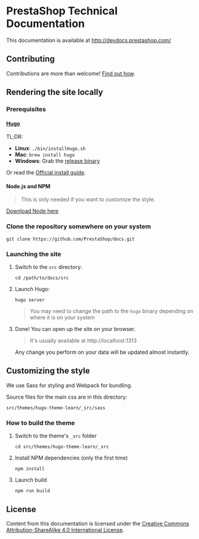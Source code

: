 # PrestaShop Technical Documentation

This documentation is available at http://devdocs.prestashop.com/

## Contributing

Contributions are more than welcome! [Find out how](http://devdocs.prestashop.com/1.7/documentation/how/).

## Rendering the site locally

### Prerequisites

#### [Hugo](https://gohugo.io/)

TL;DR:

* **Linux**: `./bin/installHugo.sh`
* **Mac**: `brew install hugo`
* **Windows**: Grab the [release binary](https://github.com/gohugoio/hugo/releases)

Or read the [Official install guide](https://gohugo.io/getting-started/installing).

#### Node.js and NPM

> This is only needed if you want to customize the style.

[Download Node here](https://nodejs.org/en/)

### Clone the repository somewhere on your system

```
git clone https://github.com/PrestaShop/docs.git
```

### Launching the site

1. Switch to the `src` directory:
    ```
    cd /path/to/docs/src
    ```

2. Launch Hugo:
    ```
    hugo server
    ```
    > You may need to change the path to the `hugo` binary depending on where it is on your system

3. Done! You can open up the site on your browser.

    > It's usually available at http://localhost:1313
    
    Any change you perform on your data will be updated almost instantly.

## Customizing the style

We use Sass for styling and Webpack for bundling.

Source files for the main css are in this directory:
```
src/themes/hugo-theme-learn/_src/sass
```

### How to build the theme

1. Switch to the theme's `_src` folder
    ```
    cd src/themes/hugo-theme-learn/_src
    ```

2. Install NPM dependencies (only the first time)
    ```
    npm install
    ```
    
3. Launch build
    ```
    npm run build
    ```

## License

Content from this documentation is licensed under the [Creative Commons Attribution-ShareAlike 4.0 International License](http://creativecommons.org/licenses/by-sa/4.0/).
